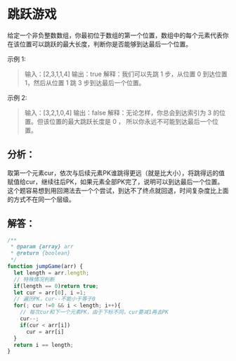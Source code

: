 # 跳跃游戏
给定一个非负整数数组，你最初位于数组的第一个位置，数组中的每个元素代表你在该位置可以跳跃的最大长度，判断你是否能够到达最后一个位置。  

示例 1:
> 输入：[2,3,1,1,4]
> 输出：true
> 解释：我们可以先跳 1 步，从位置 0 到达位置 1，然后从位置 1 跳 3 步到达最后一个位置。

示例 2:
> 输入：[3,2,1,0,4]
> 输出：false
> 解释：无论怎样，你总会到达索引为 3 的位置。但该位置的最大跳跃长度是 0 ， 所以你永远不可能到达最后一个位置。

## 分析：
取第一个元素cur，依次与后续元素PK谁跳得更远（就是比大小），将跳得远的值赋值给cur，继续往后PK，如果元素全部PK完了，说明可以到达最后一个位置。  
这个题容易想到用回溯法去一个个尝试，到达不了终点就回退，时间复杂度比上面的方式不在同一个层级。  

## 解答：
```js
/**
 * @param {array} arr
 * @return {boolean}
 */
function jumpGame(arr) {
  let length = arr.length;
  // 特殊情况判断
  if(length == 0)return true;
  let cur = arr[0], i =1;
  // 遍历PK，cur--不能小于等于0
  for(; cur !=0 && i < length; i++){
    // 每次cur和下一个元素PK，由于下标不同，cur要减1再去PK
    cur--;
    if(cur < arr[i])
      cur = arr[i]
  }
  return i == length;
}
```
